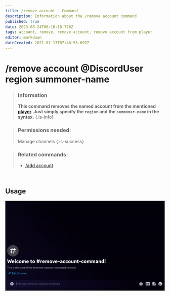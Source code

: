 ```yaml
---
title: /remove account - Command
description: Information about the /remove account command
published: true
date: 2023-08-24T06:16:18.776Z
tags: account, remove, remove account, remove account from player
editor: markdown
dateCreated: 2021-07-13T07:48:55.697Z
---
```


# /remove account @DiscordUser region summoner-name

>### Information
>**This command removes the named account from the mentioned [player](/en/terms/player). Just simply specify the `region` and the `summoner-name` in the syntax.**
>{.is-info}

>### Permissions needed:
> Manage channels
>{.is-success}

>### Related commands:
>-   [/add account](/en/commands/add/account/)  
 
 
<br>

## Usage

![](/new_remove_account.gif)